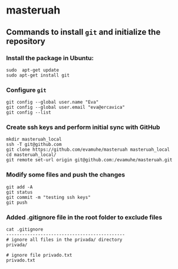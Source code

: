 # masteruah
## Commands to install `git` and initialize the repository
### Install the package in Ubuntu:
```
sudo  apt-get update  
sudo apt-get install git  
```

### Configure `git`
```
git config --global user.name "Eva"  
git config --global user.email "eva@ercavica"  
git config --list  
```

### Create ssh keys and perform initial sync with GitHub
```
mkdir masteruah_local  
ssh -T git@github.com
git clone https://github.com/evamuhe/masteruah masteruah_local
cd masteruah_local/
git remote set-url origin git@github.com:/evamuhe/masteruah.git
```

### Modify some files and push the changes
```
git add -A
git status
git commit -m "testing ssh keys"
git push
```

### Added .gitignore file in the root folder to exclude files
```
cat .gitignore
---------------------------------------------
# ignore all files in the privada/ directory
privada/

# ignore file privado.txt
privado.txt
```

